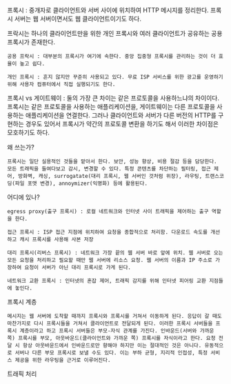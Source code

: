 프록시 : 중개자로 클라이언트와 서버 사이에 위치하여 HTTP 메시지를 정리한다. 프록시 서버는 웹 서버이면서도 웹 클라이언트이기도 하다. 

프락시는 하나의 클라이언트만을 위한 개인 프록시와 여러 클라이언트가 공유하는 공용 프록시가 존재한다.
    
    공용 프락시 : 대부분의 프록시가 여기에 속한다. 중앙 집중형 프록시를 관리하는 것이 더 효율이 높고 쉽다.

    개인 프록시 : 흔지 않지만 꾸준히 사용되고 있다. 무료 ISP 서비스를 위한 광고를 운영하기 위해 사용자 컴퓨터에서 직접 실행되기도 한다.

프록시 vs 게이트웨이 : 둘의 가장 큰 차이는 같은 프로토콜을 사용하느냐의 차이이다. 프록시는 같은 프로토콜을 사용하는 애플리케이션을, 게이트웨이는 다른 프로토콜을 사용하는 애플리케이션을 연결한다. 그러나 클라이언트와 서버가 다른 버전의 HTTP를 구현하는 경우도 있어서 프록시가 약간의 프로토콜 변환을 하기도 해서 이러한 차이점은 모호하기도 하다.

왜 쓰는가? 

    프록시는 일단 실용적인 것들을 맡아서 한다. 보안, 성능 향상, 비용 절감 등을 담당한다. 모든 트래픽을 들여다보고 감시, 변경할 수 있다. 특정 콘텐츠를 차단하는 필터링, 접근 제어, 방화벽, 캐싱, surrogatate(대리 프록시, 웹 서버인 것처럼 위장), 라우팅, 트랜스코딩(파일 포맷 변경), annoymizer(익명화) 등에 활용된다.

어디에 있나?

    egress proxy(출구 프록시) : 로컬 네트워크와 인터넷 사이 트래픽을 제어하는 출구 역할을 한다.

    접근 프록시 : ISP 접근 지점에 위치하여 요청을 종합적으로 처리함. 다운로드 속도를 개선하고 캐시 프록시를 사용해 사본 저장

    대리 프록시(리버스 프록시) : 네트워크 가장 끝의 웹 서버 바로 앞에 위치. 웹 서버로 오는 모든 요청을 처리하고 필요할 때만 웹 서버에 리소스 요청. 웹 서버의 이름과 IP 주소로 가장하여 요청이 서버가 아닌 대리 프록시로 가게 된다.

    네트워크 교환 프록시 : 인터넷의 혼잡 제어, 트래픽 감지를 위해 인터넷 피어링 교환 지점들에 놓인다.

프록시 계층

    메시지는 웹 서버에 도착할 때까지 프록시와 프록시를 거쳐서 이동하게 된다. 응답이 갈 때도 마찬가지로 다시 프록시들을 거쳐서 클라이언트로 전달되게 된다. 이러한 프록시 서버들을 프록시 계층이라고 하고 프록시 서버들은 부모-자식 관계를 가진다. 인바운드(서버와 가까운 쪽) 프록시를 부모, 아웃바운드(클라이언트와 가까운 쪽) 프록시를 자식이라고 한다. 요청 전달 시 항상 아웃바운드에서 인바운드로만 향해야 하지만 이는 절대적인 것은 아니다. 유동적으로 서버나 다른 부모 프록시로 보낼 수도 있다. 이는 부하 균형, 지리적 인접성, 특정 서비스 제공을 위한 라우팅을 근거로 이루어진다.

트래픽 처리

    